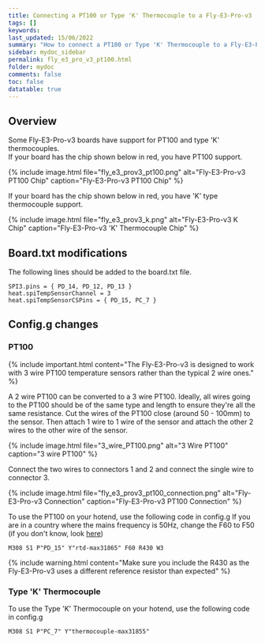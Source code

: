 ```yaml
---
title: Connecting a PT100 or Type 'K' Thermocouple to a Fly-E3-Pro-v3
tags: []
keywords: 
last_updated: 15/06/2022
summary: "How to connect a PT100 or Type 'K' Thermocouple to a Fly-E3-Pro-v3"
sidebar: mydoc_sidebar
permalink: fly_e3_pro_v3_pt100.html
folder: mydoc
comments: false
toc: false
datatable: true
---
```


## Overview

Some Fly-E3-Pro-v3 boards have support for PT100 and type 'K' thermocouples.  
If your board has the chip shown below in red, you have PT100 support.  

{% include image.html file="fly_e3_prov3_pt100.png" alt="Fly-E3-Pro-v3 PT100 Chip" caption="Fly-E3-Pro-v3 PT100 Chip" %}  

If your board has the chip shown below in red, you have 'K' type thermocouple support.  

{% include image.html file="fly_e3_prov3_k.png" alt="Fly-E3-Pro-v3 K Chip" caption="Fly-E3-Pro-v3 'K' Thermocouple Chip" %}

## Board.txt modifications

The following lines should be added to the board.txt file.

```
SPI3.pins = { PD_14, PD_12, PD_13 }
heat.spiTempSensorChannel = 3
heat.spiTempSensorCSPins = { PD_15, PC_7 }
```

## Config.g changes

### PT100

{% include important.html content="The Fly-E3-Pro-v3 is designed to work with 3 wire PT100 temperature sensors rather than the typical 2 wire ones." %}

A 2 wire PT100 can be converted to a 3 wire PT100. Ideally, all wires going to the PT100 should be of the same type and length to ensure they're all the same resistance. Cut the wires of the PT100 close (around 50 - 100mm) to the sensor. Then attach 1 wire to 1 wire of the sensor and attach the other 2 wires to the other wire of the sensor.

{% include image.html file="3_wire_PT100.png" alt="3 Wire PT100" caption="3 wire PT100" %}  

Connect the two wires to connectors 1 and 2 and connect the single wire to connector 3.  

{% include image.html file="fly_e3_prov3_pt100_connection.png" alt="Fly-E3-Pro-v3 Connection" caption="Fly-E3-Pro-v3 PT100 Connection" %}  

To use the PT100 on your hotend, use the following code in config.g
If you are in a country where the mains frequency is 50Hz, change the F60 to F50 (if you don't know, look [here](https://www.oaktreeproducts.com/img/product/description/List%20of%20Worldwide%20AC%20Voltages.pdf))

```
M308 S1 P"PD_15" Y"rtd-max31865" F60 R430 W3
```

{% include warning.html content="Make sure you include the R430 as the Fly-E3-Pro-v3 uses a different reference resistor than expected" %}

### Type 'K' Thermocouple

To use the Type 'K' Thermocouple on your hotend, use the following code in config.g

```
M308 S1 P"PC_7" Y"thermocouple-max31855"
```